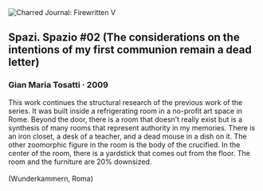 <div class="artwork-of-the-day">
  <div class="container">
    <div class="img-wrapper">
      <img
        src="https://uploads3.wikiart.org/00318/images/gian-maria-tosatti/img-3075.jpg"
        alt="Charred Journal: Firewritten V" />
    </div>
    <div class="artwork-detail">
      <div class="artwork-origin"> 
        <h2 class="artwork-name">Spazi. Spazio #02 (The considerations on the intentions of my first communion remain a dead letter)</h2>
        <h3 class="artist">
          Gian Maria Tosatti
                    ·  2009
        </h3>
      </div>
      <p class="description">
        <span class="artwork-description-text ng-binding" ng-bind-html="viewModel.ArtworkOfTheDay.Description | unsafe">This work continues the structural research of the previous work of the series. It was built inside a refrigerating room in a no-profit art space in Rome. Beyond the door, there is a room that doesn’t really exist but is a synthesis of many rooms that represent authority in my memories. There is an iron closet, a desk of a teacher, and a dead mouse in a dish on it. The other zoomorphic figure in the room is the body of the crucified. In the center of the room, there is a yardstick that comes out from the floor. The room and the furniture are 20% downsized.<br><br>(Wunderkammern, Roma)</span>
                        <div class="text-shadow-container" ng-show="showShadow" style=""></div>
      </p>
    </div>
  </div>

</div>
